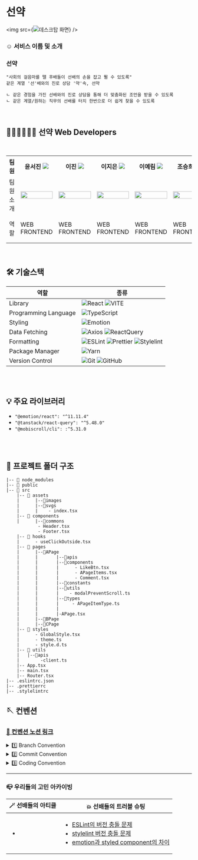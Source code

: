<h1> 선약 </h1>

<img src={![데스크탑 화면](https://github.com/user-attachments/assets/5c4db468-7c8a-481b-bad4-c3d1e7f4bb6a)} />

<h3> ☺️ 서비스 이름 및 소개 </h3>

### 선약

```
"사회의 걸음마를 뗄 후배들이 선배의 손을 잡고 뛸 수 있도록"
같은 계열 '선'배와의 진로 상담 '약'속, 선약

ㄴ 같은 경험을 가진 선배와의 진로 상담을 통해 더 맞춤화된 조언을 받을 수 있도록
ㄴ 같은 계열/원하는 직무의 선배를 터치 한번으로 더 쉽게 찾을 수 있도록
```

<br/>

<h2>👩🏻‍💻🧑🏻‍💻 선약 Web Developers </h2>
<br/>

<div align="center">
<table>
<th>팀원</th>
    <th> 윤서진 <a href="https://github.com/se0jinYoon"><img src="https://img.shields.io/badge/Github-181717?style=flat-square&logo=Github&logoColor=white"/><a></th>
	<th> 이진 <a href="https://github.com/j-nary"><img src="https://img.shields.io/badge/Github-181717?style=flat-square&logo=Github&logoColor=white"/></a></th>
    <th> 이지은 <a href="https://github.com/ijieun"><img src="https://img.shields.io/badge/Github-181717?style=flat-square&logo=Github&logoColor=white"/></a></th>
    <th> 이예림 <a href="https://github.com/yarimu"><img src="https://img.shields.io/badge/Github-181717?style=flat-square&logo=Github&logoColor=white"/></a></th>
      <th> 조승희 <a href="https://github.com/lydiacho"><img src="https://img.shields.io/badge/Github-181717?style=flat-square&logo=Github&logoColor=white"/></a></th>
    <tr>
    <td> 팀원 소개 </td>
    	<td><img src="https://avatars.githubusercontent.com/se0jinYoon" width="100%"></td>
    	<td><img src="https://avatars.githubusercontent.com/j-nary" width="100%"></td>
      <td><img src="https://avatars.githubusercontent.com/ijieun" width="100%"></td>
    	<td><img src="https://avatars.githubusercontent.com/yarimu" width="100%"></td>
      <td><img src="https://avatars.githubusercontent.com/lydiacho" width="100%"></td>
    </tr>
    <tr>
	<td> 역할 </td>
	<td>
		<p>WEB FRONTEND</p>
	</td>
	<td>
		<p>WEB FRONTEND</p>
	</td>
	<td>
		<p>WEB FRONTEND</p>
	</td>
    <td>
		<p>WEB FRONTEND</p>
	</td>
      <td>
		<p>WEB FRONTEND</p>
	</td>
    </tr>
    </table>
</div>

<br/>

<h2> 🛠 기술스택 </h2>

| 역할                 | 종류                                                                                                                                                                                                                                                                                                                          |
| -------------------- | ----------------------------------------------------------------------------------------------------------------------------------------------------------------------------------------------------------------------------------------------------------------------------------------------------------------------------- |
| Library              | ![React](https://img.shields.io/badge/React-61DAFB?style=for-the-badge&logo=React&logoColor=white) ![VITE](https://img.shields.io/badge/VITE-646CFF?style=for-the-badge&logo=Vite&logoColor=white)                                                                                                                                                                                                                             |
| Programming Language | ![TypeScript](https://img.shields.io/badge/TypeScript-3178C6.svg?style=for-the-badge&logo=TypeScript&logoColor=white)                                                                                                                                                                                                         |
| Styling              | ![Emotion](https://img.shields.io/badge/emotion-DB7093?style=for-the-badge&logo=Emotion&logoColor=white)                                                                                                                                                                                                                      |
| Data Fetching        | ![Axios](https://img.shields.io/badge/Axios-5A29E4?style=for-the-badge&logo=Axios&logoColor=white) ![ReactQuery](https://img.shields.io/badge/ReactQuery-FF4154?style=for-the-badge&logo=ReactQuery&logoColor=white)                                                                                                                                                                                                                           |
| Formatting           | ![ESLint](https://img.shields.io/badge/ESLint-4B3263?style=for-the-badge&logo=eslint&logoColor=white) ![Prettier](https://img.shields.io/badge/Prettier-F7B93E?style=for-the-badge&logo=prettier&logoColor=white) ![Stylelint](https://img.shields.io/badge/stylelint-000?style=for-the-badge&logo=stylelint&logoColor=white) |
| Package Manager      | ![Yarn](https://img.shields.io/badge/Yarn-2C8EBB?style=for-the-badge&logo=yarn&logoColor=white)                                                                                                                                                                                                                               |
| Version Control      | ![Git](https://img.shields.io/badge/git-%23F05033.svg?style=for-the-badge&logo=git&logoColor=white) ![GitHub](https://img.shields.io/badge/github-%23121011.svg?style=for-the-badge&logo=github&logoColor=white)                                                                                                              |

<br />
<br />
<h2> 💡 주요 라이브러리 </h2>


- `"@emotion/react": "^11.11.4"` <br />
- `"@tanstack/react-query": "^5.48.0"` <br />
- `"@mobiscroll/cli": :^5.31.0` <br />


<br/>
<br />

<h2> 📁 프로젝트 폴더 구조 </h2>

```tsx
|-- 📁 node_modules
|-- 📁 public
|-- 📁 src
	|-- 📁 assets
	|      |--📁images
	|      |--📁svgs
	|      |	- index.tsx
	|-- 📁 components
	|      |--📁commons
			- Header.tsx
			- Footer.tsx
	|-- 📁 hooks
	|      - useClickOutside.tsx
	|-- 📁 pages
	|      |--📁APage
	|      |       |--📁apis
	|      |       |--📁components
	|      |       |      - LikeBtn.tsx
	|      |       |      - APageItems.tsx
	|      |       |      - Comment.tsx
	|      |       |--📁constants
	|      |       |--📁utils
	|      |       |    - modalPreventScroll.ts
	|      |       |--📁types
	|      |       |     - APageItemType.ts
	|      |       |
	|      |       |-APage.tsx
	|      |--📁BPage
	|      |--📁CPage
	|-- 📁 styles
	|      - GlobalStyle.tsx
	|      - theme.ts
	|      - style.d.ts
	|-- 📁 utils 
	| 	|--📁apis
	|	     -client.ts
	|-- App.tsx
	|-- main.tsx
	|-- Router.tsx
|-- .eslintrc.json
|-- .prettierrc
|-- .stylelintrc
```

<h2> 🪡 컨벤션 </h2>

### [📏 컨벤션 노션 링크](https://cumbersome-cactus-843.notion.site/eaa9e593f097401a8d70137887d304e9?pvs=4)
<details>
<summary >1️⃣ Branch Convention </summary>
<br />
<strong>Branch Naming Rule</strong>
	
```tsx
prefix/#이슈번호/작업내용

feat/#12/mainView
```
<br />
<strong>Prefix convention</strong>

| prefix types | 의미 |
| --- | --- |
| ⚙️ init | 프로젝트 초기 세팅 |
| ✨ feat | 새로운 기능 추가 |
| 🛠️ fix | 버그, 오류 등을 수정 |
| 💄 design | 스타일 수정 |
| 🧩 chore | 파일 삭제, 파일명 수정, 주석 제거, 자동저장 적용해서 개행 바뀐 부분,  빌드테스트 업데이트, 패키지매니저 변경 등등 주 플로우와 관련 없는 경우 |
| 📝 docs | README나 WIKI 등의 문서 수정 |
| ♻️ refactor | 코드 리팩토링 |
| 💡 test | 테스트 코드, 리팩토링 테스트 코드 작성 |
| 🔥 !hotfix | 치명적인 버그가 발생하여 급하게 수정 |
</details>

<details>
<summary >2️⃣ Commit Convention </summary>
<br />
<strong> `prefix: 커밋 내용` → `type`과 콜론 후 한칸 띄고 `커밋내용` 작성 </strong>

- ex) feat: 메인 헤더 뷰 구현
- design: 마진 간격 조정
- `prefix` 종류는 위에 참고!
- 최대한 작은 단위의 commit 지향

</details>

<details>
<summary >3️⃣ Coding Convention </summary>

### 📍 컴포넌트
- `rafce`
- 리액트 컴포넌트만 `PascalCase` 사용 : `PostPage.tsx`
- 그 외에는 `camelCase` ex) type, d.ts파일, ts파일  : `useClickOutside.ts`
- prop 타입 Interface 선언시 `컴포넌트명~PropTypes`
```tsx
// PostPage.tsx
interface PostPagePropTypes {
	title: string | undefined;
  setTitle: (e: React.ChangeEvent<HTMLTextAreaElement>) => void;
  tempContent: string;
  editContent: string;
  setEditorContent: (content: string) => void;
  setContentWithoutTag: (content: string) => void;
}

const PostPage = (props: PostPagePropTypes) => {
	  const { title, setTitle, tempContent, editContent, setEditorContent, setContentWithoutTag } = props;
	  ...
}
```
---
### 📍 폴더명
- 무조건 소문자로 시작하기!
- 카멜케이스!
---
### 📍 변수
- `var` 금지
- 변수를 조합하여 문자열 생성시 `“” + “”` 금지 → `탬플릿 리터럴` 사용(백틱``${}``)
- 만약 변수에 할당되는 값이 `boolean`인 경우 접두사 `is` 붙이기 : `isActive`
- `map` 사용시 변동되는 리스트라면 `key`값을 고유하게 잘 설정해주기 `index`사용금지
---
### 📍 함수
- 중복되는 함수는 `utils` 폴더에 모아서 재사용한다. (단위 변환 함수, 날짜 변환 함수 등)
- 중복되는 커스텀훅은 `hooks` 폴더에 모아서 재사용한다. (모달 바깥부분 클릭시 모달 닫히는 함수 등)
- 되도록 화살표 함수를 사용한다.
---
### 📍 style
- style 파일 분리하지 않음, 해당 컴포넌트 하단에 만들어서 사용하기
- s dot 네이밍 사용하지 않기
- 컴포넌트 네이밍 규칙 : `Wrapper` → `Layout` → `Container` → `Box` 순서로 내리기
- 시멘틱 태그 생각하면서 개발하기
- svg 파일 사용시
    - **svg 네이밍**은 `피그마에 지정된 네이밍 + **Ic**`로 해서 사용
    - 만약 svg에 다른 스타일을 추가로 입혀야 할 경우, **Ic를** **`Icon`으로 바꿔서 네이밍 해주기**
        - svg 파일 네이밍으로 style이 적용된 svg인지 아닌지 구분 가능
```tsx
// src > assets > svgs > index.tsx
export { default as DefaultProfileIc } from './defaultProfileIc.svg?react';

// src > pages > PageName.tsx
import { DefaultProfileIc } from './../../assets/svgs';

const PageName = () => {

	return (
		<>
			<DefaultProfileIcon />
		</>
	)
}


const DefaultProfileIcon = styled(DefaultProfileIc)`
	cursor: pointer;
`
```
- 스타일드 컴포넌트에서 prop를 이용할 때는 `transient prop` 사용 : `$`로 시작하는 `props`로 내려줌.
- 단위는 rem 사용, 변경이 필요없는 (border 관련) 속성만 px 사용

</details>

<hr>

### 📪 우리들의 고민 아카이빙

| 🪄 선배들의 아티클 | 💥 선배들의 트러블 슈팅 |
| ---------------------- | ---------------------- |
| <ul><li></li></ul> | <ul><li>[ESLint의 버전 충돌 문제](https://cumbersome-cactus-843.notion.site/ESLint-9943b8e2aebe4f3e99c6e29fb6a06e5d?pvs=4)</li><li>[stylelint 버전 충돌 문제](https://cumbersome-cactus-843.notion.site/stylelint-1dc73926f66d4a76afdf3d84096d58a5?pvs=4)</li><li>[emotion과 styled component의 차이](https://cumbersome-cactus-843.notion.site/emotion-styled-component-9a456aa44c294499ab11ae9027c3686f?pvs=4)</li></ul> |


